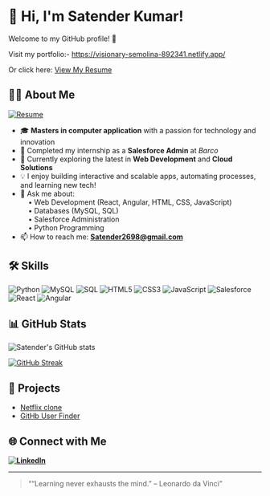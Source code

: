 # 👋 Hi, I'm Satender Kumar!

Welcome to my GitHub profile! 🚀

Visit my portfolio:-  https://visionary-semolina-892341.netlify.app/

Or click here: [View My Resume](https://drive.google.com/file/d/1FyM5rw4chYEmLI2ippGvXbUg0Pm1vAdS/view?usp=sharing)

## 🧑‍💻 About Me
[![Resume](https://img.shields.io/badge/Resume-View-blue)]([https://github.com/SatenderKumar2698/SatenderKumar2698/blob/main/SatenderKumar_Resume.pdf](https://drive.google.com/file/d/1FyM5rw4chYEmLI2ippGvXbUg0Pm1vAdS/view?usp=sharing))

- 🎓 **Masters in computer application** with a passion for technology and innovation  
- 🏢 Completed my internship as a **Salesforce Admin** at *Barco*
- 🚀 Currently exploring the latest in **Web Development** and **Cloud Solutions**
- 💡 I enjoy building interactive and scalable apps, automating processes, and learning new tech!
- 💬 Ask me about:  
  &nbsp;&nbsp;&nbsp;&nbsp;• Web Development (React, Angular, HTML, CSS, JavaScript)  
  &nbsp;&nbsp;&nbsp;&nbsp;• Databases (MySQL, SQL)  
  &nbsp;&nbsp;&nbsp;&nbsp;• Salesforce Administration  
  &nbsp;&nbsp;&nbsp;&nbsp;• Python Programming
- 📫 How to reach me: **Satender2698@gmail.com**

## 🛠️ Skills

![Python](https://img.shields.io/badge/-Python-333?style=flat&logo=python)
![MySQL](https://img.shields.io/badge/-MySQL-333?style=flat&logo=mysql)
![SQL](https://img.shields.io/badge/-SQL-333?style=flat&logo=sqlite)
![HTML5](https://img.shields.io/badge/-HTML5-333?style=flat&logo=html5)
![CSS3](https://img.shields.io/badge/-CSS3-333?style=flat&logo=css3)
![JavaScript](https://img.shields.io/badge/-JavaScript-333?style=flat&logo=javascript)
![Salesforce](https://img.shields.io/badge/-Salesforce-333?style=flat&logo=salesforce)
![React](https://img.shields.io/badge/-React-333?style=flat&logo=react)
![Angular](https://img.shields.io/badge/-Angular-333?style=flat&logo=angular)

## 📊 GitHub Stats

![Satender's GitHub stats](https://github-readme-stats.vercel.app/api?username=SatenderKumar2698&show_icons=true&theme=radical)

[![GitHub Streak](https://streak-stats.demolab.com?user=SatenderKumar2698&theme=radical)](https://git.io/streak-stats)

## 🚀 Projects

- [Netflix clone ](warm-lolly-8c7a41.netlify.app)
- [GitHb User Finder](unique-baklava-48cf68.netlify.app)

<!-- Add more project links -->

## 🌐 Connect with Me

**[![LinkedIn](https://img.shields.io/badge/-LinkedIn-0077B5?style=flat&logo=linkedin&logoColor=white)](www.linkedin.com/in/satender-kumar-340038264)**

---

> ““Learning never exhausts the mind.” – Leonardo da Vinci”
